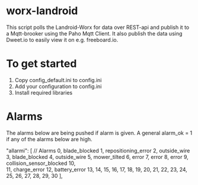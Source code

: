 # worx-landroid

This script polls the Landroid-Worx for data over REST-api and publish it to a Mqtt-brooker using the Paho Mqtt Client.
It also publish the data using Dweet.io to easily view it on e.g. freeboard.io.  

# To get started

1. Copy config_default.ini to config.ini 
2. Add your configuration to config.ini
3. Install required libraries


# Alarms

The alarms below are being pushed if alarm is given. 
A general alarm_ok = 1 if any of the alarms below are high.  

"allarmi": [ // Alarms
0, blade_blocked
1, repositioning_error 
2, outside_wire
3, blade_blocked
4, outside_wire
5, mower_tilted
6, error 
7, error
8, error
9, collision_sensor_blocked
10,  
11, charge_error
12, battery_error
13, 
14,
15,
16,
17,
18,
19,
20,
21,
22,
23,
24,
25,
26,
27,
28,
29,
30
],